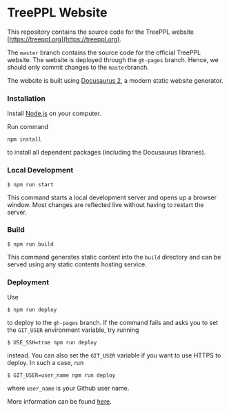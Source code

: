 # TreePPL Website

This repository contains the source code for the TreePPL website [https://treeppl.org](https://treeppl.org).

The `master` branch contains the source code for the official TreePPL website. The website is deployed through the `gh-pages` branch. Hence, we should only commit changes to the `master`branch.

The website is built using [Docusaurus 2](https://docusaurus.io/), a modern static website generator.

### Installation

Install [Node.js](https://nodejs.org/en/) on your computer.

Run command

```
npm install
```

to install all dependent packages (including the Docusaurus libraries).

### Local Development

```
$ npm run start
```

This command starts a local development server and opens up a browser window. Most changes are reflected live without having to restart the server.

### Build

```
$ npm run build
```

This command generates static content into the `build` directory and can be served using any static contents hosting service.

### Deployment

Use
```
$ npm run deploy
```
to deploy to the `gh-pages` branch. If the command fails and asks you to set the `GIT_USER` environment variable, try running
```
$ USE_SSH=true npm run deploy
```
instead. You can also set the `GIT_USER` variable if you want to use HTTPS to deploy. In such a case, run
```
$ GIT_USER=user_name npm run deploy
```
where `user_name` is your Github user name.

More information can be found [here](https://docusaurus.io/docs/deployment#deploying-to-github-pages).

